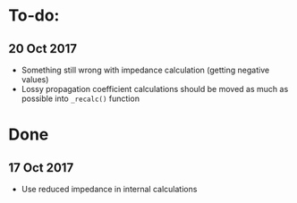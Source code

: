 # To-do:

## 20 Oct 2017
* Something still wrong with impedance calculation (getting negative values)
* Lossy propagation coefficient calculations should be moved as much as
  possible into `_recalc()` function

# Done

## 17 Oct 2017
* Use reduced impedance in internal calculations

